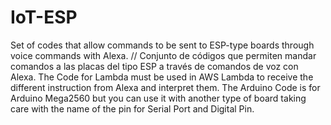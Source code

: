 # IoT-ESP
Set of codes that allow commands to be sent to ESP-type boards through voice commands with Alexa. //  Conjunto de códigos que permiten mandar comandos a las placas del tipo ESP a través de comandos de voz con Alexa.
The Code for Lambda must be used in AWS Lambda to receive the different instruction from Alexa and interpret them.
The Arduino Code is for Arduino Mega2560 but you can use it with another type of board taking care with the name of the pin for Serial Port and Digital Pin.
